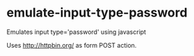 # emulate-input-type-password
Emulates input type='password' using javascript

Uses http://httpbin.org/ as form POST action.
